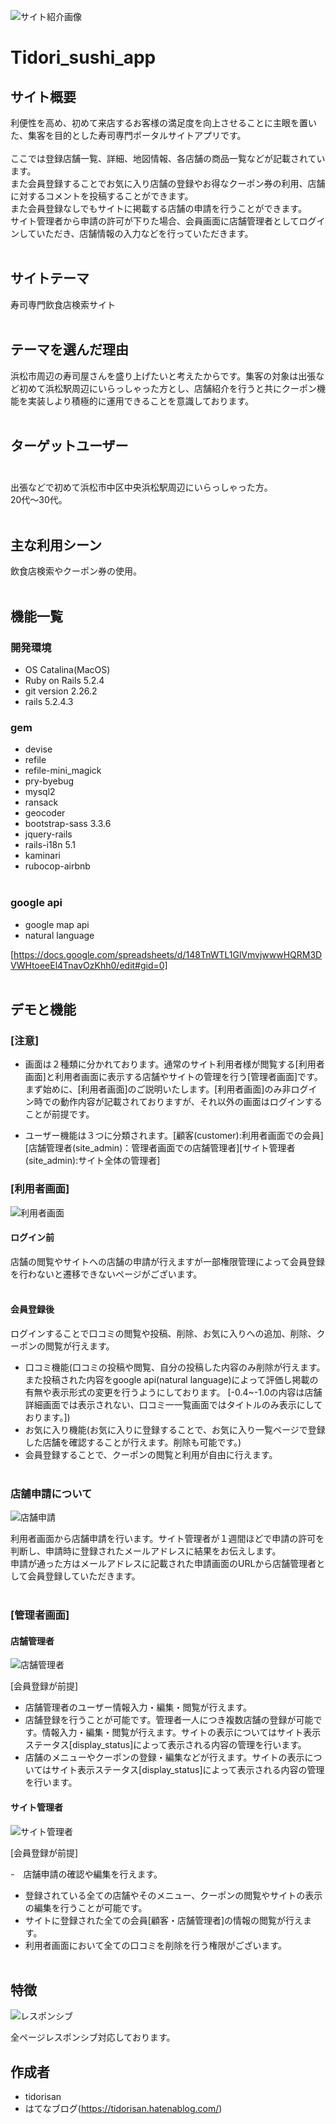 ![サイト紹介画像](https://github.com/tidorisan/TIdori_sushi_app/blob/master/images/%E3%82%B9%E3%82%AF%E3%83%AA%E3%83%BC%E3%83%B3%E3%82%B7%E3%83%A7%E3%83%83%E3%83%88%202020-09-19%2015.33.57.png)

# Tidori_sushi_app

## サイト概要
利便性を高め、初めて来店するお客様の満足度を向上させることに主眼を置いた、集客を目的とした寿司専門ポータルサイトアプリです。 <br><br>
ここでは登録店舗一覧、詳細、地図情報、各店舗の商品一覧などが記載されています。<br>また会員登録することでお気に入り店舗の登録やお得なクーポン券の利用、店舗に対するコメントを投稿することができます。<br>また会員登録なしでもサイトに掲載する店舗の申請を行うことができます。<br>サイト管理者から申請の許可が下りた場合、会員画面に店舗管理者としてログインしていただき、店舗情報の入力などを行っていただきます。<br><br>

## サイトテーマ
寿司専門飲食店検索サイト<br><br>

## テーマを選んだ理由
浜松市周辺の寿司屋さんを盛り上げたいと考えたからです。集客の対象は出張など初めて浜松駅周辺にいらっしゃった方とし、店舗紹介を行うと共にクーポン機能を実装しより積極的に運用できることを意識しております。<br><br>


## ターゲットユーザー<br><br>
出張などで初めて浜松市中区中央浜松駅周辺にいらっしゃった方。<br>
20代〜30代。<br><br>

## 主な利用シーン
飲食店検索やクーポン券の使用。<br><br>


## 機能一覧

###  開発環境

- OS Catalina(MacOS)
- Ruby on Rails 5.2.4
- git version 2.26.2
- rails 5.2.4.3

### gem

- devise
- refile
- refile-mini_magick
- pry-byebug
- mysql2
- ransack
- geocoder
- bootstrap-sass  3.3.6
- jquery-rails
- rails-i18n 5.1
- kaminari
- rubocop-airbnb<br><br>

### google api

- google map api
- natural language

[https://docs.google.com/spreadsheets/d/148TnWTL1GlVmvjwwwHQRM3DVWHtoeeEl4TnavOzKhh0/edit#gid=0]<br><br>


## デモと機能
### [注意]
- 画面は２種類に分かれております。通常のサイト利用者様が閲覧する[利用者画面]と利用者画面に表示する店舗やサイトの管理を行う[管理者画面]です。
まず始めに、[利用者画面]のご説明いたします。[利用者画面]のみ非ログイン時での動作内容が記載されておりますが、それ以外の画面はログインすることが前提です。

- ユーザー機能は３つに分類されます。[顧客(customer):利用者画面での会員][店舗管理者(site_admin)：管理者画面での店舗管理者][サイト管理者(site_admin):サイト全体の管理者]

###  [利用者画面]

![利用者画面](https://github.com/tidorisan/TIdori_sushi_app/blob/master/images/%E5%88%A9%E7%94%A8%E8%80%85%E7%94%BB%E9%9D%A2gif.gif)

#### ログイン前
店舗の閲覧やサイトへの店舗の申請が行えますが一部権限管理によって会員登録を行わないと遷移できないページがございます。<br><br>

#### 会員登録後
ログインすることで口コミの閲覧や投稿、削除、お気に入りへの追加、削除、クーポンの閲覧が行えます。<br>
- 口コミ機能(口コミの投稿や閲覧、自分の投稿した内容のみ削除が行えます。また投稿された内容をgoogle api(natural language)によって評価し掲載の有無や表示形式の変更を行うようにしております。
[-0.4~-1.0の内容は店舗詳細画面では表示されない、口コミ一一覧画面ではタイトルのみ表示にしております。])
- お気に入り機能(お気に入りに登録することで、お気に入り一覧ページで登録した店舗を確認することが行えます。削除も可能です。)
- 会員登録することで、クーポンの閲覧と利用が自由に行えます。<br><br>

### 店舗申請について

![店舗申請](https://github.com/tidorisan/TIdori_sushi_app/blob/master/images/%E5%BA%97%E8%88%97%E7%94%B3%E8%AB%8B.gif)

利用者画面から店舗申請を行います。サイト管理者が１週間ほどで申請の許可を判断し、申請時に登録されたメールアドレスに結果をお伝えします。<br>申請が通った方はメールアドレスに記載された申請画面のURLから店舗管理者として会員登録していただきます。<br><br>

###  [管理者画面]
#### 店舗管理者

![店舗管理者](https://github.com/tidorisan/TIdori_sushi_app/blob/master/images/%E5%BA%97%E8%88%97%E7%AE%A1%E7%90%86%E8%80%85.gif)

[会員登録が前提]

- 店舗管理者のユーザー情報入力・編集・閲覧が行えます。
- 店舗登録を行うことが可能です。管理者一人につき複数店舗の登録が可能です。情報入力・編集・閲覧が行えます。サイトの表示についてはサイト表示ステータス[display_status]によって表示される内容の管理を行います。
- 店舗のメニューやクーポンの登録・編集などが行えます。サイトの表示についてはサイト表示ステータス[display_status]によって表示される内容の管理を行います。

#### サイト管理者
![サイト管理者](https://github.com/tidorisan/TIdori_sushi_app/blob/master/images/%E3%82%B5%E3%82%A4%E3%83%88%E7%AE%A1%E7%90%86%E8%80%85gif.gif)

[会員登録が前提]

-　店舗申請の確認や編集を行えます。
- 登録されている全ての店舗やそのメニュー、クーポンの閲覧やサイトの表示の編集を行うことが可能です。
- サイトに登録された全ての会員[顧客・店舗管理者]の情報の閲覧が行えます。
- 利用者画面において全ての口コミを削除を行う権限がございます。<br><br>

##  特徴

![レスポンシブ](https://github.com/tidorisan/TIdori_sushi_app/blob/master/images/%E3%83%AC%E3%82%B9%E3%83%9B%E3%82%9A%E3%83%B3%E3%82%B7%E3%83%95%E3%82%99gif.gif)

全ページレスポンシブ対応しております。

## 作成者

- tidorisan
- はてなブログ(https://tidorisan.hatenablog.com/)






